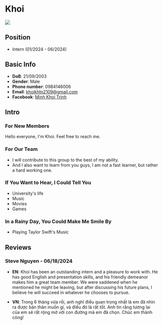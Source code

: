 # Khoi

![](https://avatars.githubusercontent.com/u/48615950)

## Position

- Intern (01/2024 - 06/2024)

## Basic Info

- **DoB**: 21/09/2003
- **Gender**: Male
- **Phone number**: 0984146006
- **Email**: khoikhtn2109@gmail.com
- **Facebook**: [Minh Khoi Trinh](https://www.facebook.com/khoispiderman/)

## Intro

### For New Members

Hello everyone, I'm Khoi. Feel free to reach me.

### For Our Team

- I will contribute to this group to the best of my ability.
- And I also want to learn from you guys, I am not a fast learner, but rather a hard working one.

### If You Want to Hear, I Could Tell You

- University's life
- Music
- Movies
- Games

### In a Rainy Day, You Could Make Me Smile By

- Playing Taylor Swift's Music

## Reviews

### Steve Nguyen - 06/18/2024

- **EN**: Khoi has been an outstanding intern and a pleasure to work with. He has good English and presentation skills,
  and his friendly demeanor makes him a great team member. We were saddened when he mentioned he might be leaving, but
  after discussing his future plans, I believe he will succeed in whatever he chooses to pursue.

- **VN**: Trong 6 tháng vừa rồi, anh nghĩ điều quan trọng nhất là em đã nhìn ra được bản thân muốn gì, và điều đó là rất
  tốt. Anh tin rằng tương lai của em sẽ rất rộng mở với con đường mà em đã chọn. Chúc em thành công!